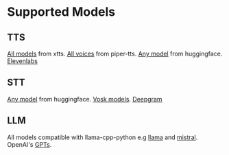 # Supported Models

## TTS

[All models](https://github.com/coqui-ai/TTS/tree/dev?tab=readme-ov-file#model-implementations) from xtts.
[All voices](https://huggingface.co/rhasspy/piper-voices/tree/v1.0.0)
from piper-tts. [Any model](https://huggingface.co/models?pipeline_tag=text-to-speech&sort=trending) from 
huggingface. [Elevenlabs](https://elevenlabs.io/)

## STT
[Any model](https://huggingface.co/models?pipeline_tag=automatic-speech-recognition&sort=trending) from 
huggingface.
[Vosk models](https://alphacephei.com/vosk/models).
[Deepgram](https://deepgram.com/product/speech-to-text)

## LLM

All models compatible with llama-cpp-python e.g [llama](https://huggingface.co/TheBloke/Llama-2-7B-Chat-GGUF)
and [mistral](https://huggingface.co/TheBloke/Mistral-7B-Instruct-v0.2-GGUF).
OpenAI's [GPTs](https://platform.openai.com/docs/guides/text-generation/chat-completions-api).